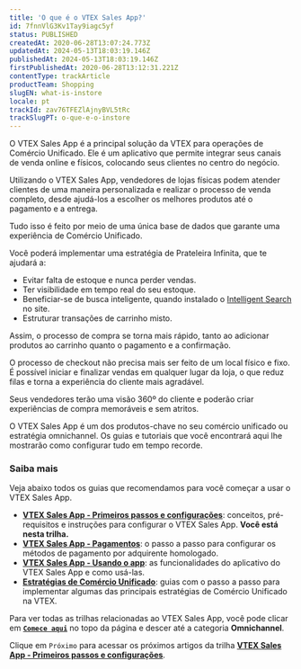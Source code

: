 ```yaml
---
title: 'O que é o VTEX Sales App?'
id: 7fnnVlG3Kv1Tay9iagc5yf
status: PUBLISHED
createdAt: 2020-06-28T13:07:24.773Z
updatedAt: 2024-05-13T18:03:19.146Z
publishedAt: 2024-05-13T18:03:19.146Z
firstPublishedAt: 2020-06-28T13:12:31.221Z
contentType: trackArticle
productTeam: Shopping
slugEN: what-is-instore
locale: pt
trackId: zav76TFEZlAjnyBVL5tRc
trackSlugPT: o-que-e-o-instore
---
```


O VTEX Sales App é a principal solução da VTEX para operações de Comércio Unificado. Ele é um aplicativo que permite integrar seus canais de venda online e físicos, colocando seus clientes no centro do negócio.

Utilizando o VTEX Sales App, vendedores de lojas físicas podem atender clientes de uma maneira personalizada e realizar o processo de venda completo, desde ajudá-los a escolher os melhores produtos até o pagamento e a entrega.

Tudo isso é feito por meio de uma única base de dados que garante uma experiência de Comércio Unificado. 

Você poderá implementar uma estratégia de Prateleira Infinita, que te ajudará a:

- Evitar falta de estoque e nunca perder vendas.
- Ter visibilidade em tempo real do seu estoque. 
- Beneficiar-se de busca inteligente, quando instalado o [Intelligent Search](/pt/tracks/vtex-intelligent-search--19wrbB7nEQcmwzDPl1l4Cb/3qgT47zY08biLP3d5os3DG) no site. 
- Estruturar transações de carrinho misto.

Assim, o processo de compra se torna mais rápido, tanto ao adicionar produtos ao carrinho quanto o pagamento e a confirmação. 

O processo de checkout não precisa mais ser feito de um local físico e fixo. É possível iniciar e finalizar vendas em qualquer lugar da loja, o que reduz filas e torna a experiência do cliente mais agradável. 

Seus vendedores terão uma visão 360º do cliente e poderão criar experiências de compra memoráveis e sem atritos.

O VTEX Sales App é um dos produtos-chave no seu comércio unificado ou estratégia omnichannel. Os guias e tutoriais que você encontrará aqui lhe mostrarão como configurar tudo em tempo recorde.

### Saiba mais

Veja abaixo todos os guias que recomendamos para você começar a usar o VTEX Sales App.

* **[VTEX Sales App - Primeiros passos e configurações](/pt/tracks/instore-primeiros-passos-e-configuracoes--zav76TFEZlAjnyBVL5tRc)**: conceitos, pré-requisitos e instruções para configurar o VTEX Sales App. __Você está nesta trilha.__
* **[VTEX Sales App - Pagamentos](/pt/tracks/instore-pagamentos--43B4Nr7uZva5UdwWEt3PEy)**: o passo a passo para configurar os métodos de pagamento por adquirente homologado.
* **[VTEX Sales App - Usando o app](/pt/tracks/instore-usando-o-app--4BYzQIwyOHvnmnCYQgLzdr)**: as funcionalidades do aplicativo do VTEX Sales App e como usá-las.
* **[Estratégias de Comércio Unificado](/pt/tracks/estrategias-de-comercio-unificado--3WGDRRhc3vf1MJb9zGncnv)**: guias com o passo a passo para implementar algumas das principais estratégias de Comércio Unificado na VTEX.

Para ver todas as trilhas relacionadas ao VTEX Sales App, você pode clicar em **[`Comece aqui`](/pt/tracks/)** no topo da página e descer até a categoria **Omnichannel**.

Clique em `Próximo` para acessar os próximos artigos da trilha **[VTEX Sales App - Primeiros passos e configurações](/pt/tracks/instore-primeiros-passos-e-configuracoes--zav76TFEZlAjnyBVL5tRc)**.

